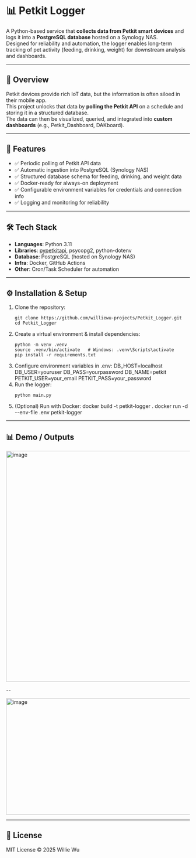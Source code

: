 # 📊 Petkit Logger

A Python-based service that **collects data from Petkit smart devices** and logs it into a **PostgreSQL database** hosted on a Synology NAS.  
Designed for reliability and automation, the logger enables long-term tracking of pet activity (feeding, drinking, weight) for downstream analysis and dashboards.

---

## 📖 Overview
Petkit devices provide rich IoT data, but the information is often siloed in their mobile app.  
This project unlocks that data by **polling the Petkit API** on a schedule and storing it in a structured database.  
The data can then be visualized, queried, and integrated into **custom dashboards** (e.g., Petkit_Dashboard, DAKboard).

---

## 🚀 Features
- ✅ Periodic polling of Petkit API data  
- ✅ Automatic ingestion into PostgreSQL (Synology NAS)  
- ✅ Structured database schema for feeding, drinking, and weight data  
- ✅ Docker-ready for always-on deployment  
- ✅ Configurable environment variables for credentials and connection info  
- ✅ Logging and monitoring for reliability  

---

## 🛠 Tech Stack
- **Languages**: Python 3.11  
- **Libraries**: [pypetkitapi](https://pypi.org/project/pypetkitapi/), psycopg2, python-dotenv  
- **Database**: PostgreSQL (hosted on Synology NAS)  
- **Infra**: Docker, GitHub Actions  
- **Other**: Cron/Task Scheduler for automation  

---

## ⚙️ Installation & Setup

1. Clone the repository:
   ```
   git clone https://github.com/williewu-projects/Petkit_Logger.git
   cd Petkit_Logger
2. Create a virtual environment & install dependencies:
   ```
   python -m venv .venv
   source .venv/bin/activate   # Windows: .venv\Scripts\activate
   pip install -r requirements.txt
3. Configure environment variables in .env:
   DB_HOST=localhost
   DB_USER=youruser
   DB_PASS=yourpassword
   DB_NAME=petkit
   PETKIT_USER=your_email
   PETKIT_PASS=your_password
4. Run the logger:
   ```
   python main.py
5. (Optional) Run with Docker:
   docker build -t petkit-logger .
   docker run -d --env-file .env petkit-logger

---

## 📊 Demo / Outputs
<img width="1008" height="630" alt="image" src="https://github.com/user-attachments/assets/02415dee-fa9e-43bd-8e94-ff533ec90a60" />

--

<img width="1044" height="318" alt="image" src="https://github.com/user-attachments/assets/44926ea9-aa2c-48a4-bc1e-340fdebfd544" />

---

## 📜 License
MIT License © 2025 Willie Wu
